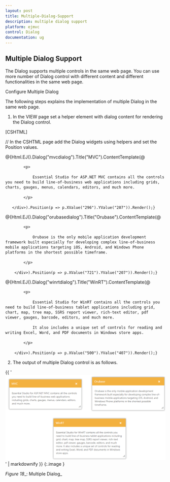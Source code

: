 ```yaml
---
layout: post
title: Multiple-Dialog-Support
description: multiple dialog support
platform: ejmvc
control: Dialog
documentation: ug
---
```


## Multiple Dialog Support

The Dialog supports multiple controls in the same web page. You can use more number of Dialog control with different content and different functionalities in the same web page.

Configure Multiple Dialog

The following steps explains the implementation of multiple Dialog in the same web page. 

1. In the VIEW page set a helper element with dialog content for rendering the Dialog control. 





[CSHTML]

// In the CSHTML page add the Dialog widgets using helpers and set the Position values. 



@{Html.EJ().Dialog("mvcdialog").Title("MVC").ContentTemplate(@<div>

            <p>

                Essential Studio for ASP.NET MVC contains all the controls you need to build line-of-business web applications including grids, charts, gauges, menus, calendars, editors, and much more.

            </p>

       </div>).Position(p => p.XValue("296").YValue("207")).Render();}



@{Html.EJ().Dialog("orubasedialog").Title("Orubase").ContentTemplate(@<div>

            <p>

                Orubase is the only mobile application development framework built especially for developing complex line-of-business mobile applications targeting iOS, Android, and Windows Phone platforms in the shortest possible timeframe.

            </p>

        </div>).Position(p => p.XValue("721").YValue("207")).Render();}



@{Html.EJ().Dialog("winrtdialog").Title("WinRT").ContentTemplate(@<div>

            <p>

                Essential Studio for WinRT contains all the controls you need to build line-of-business tablet applications including grid, chart, map, tree map, SSRS report viewer, rich-text editor, pdf viewer, gauges, barcode, editors, and much more.

                It also includes a unique set of controls for reading and writing Excel, Word, and PDF documents in Windows store apps.

            </p>

        </div>).Position(p => p.XValue("500").YValue("407")).Render();}





2. The output of multiple Dialog control is as follows.

{{ '![C:/Users/Gopal Lakshmanan/Desktop/dialog concept and features/multi.PNG](Multiple-Dialog-Support_images/Multiple-Dialog-Support_img1.png)' | markdownify }}
{:.image }


_Figure_ _18__: Multiple Dialog_                                                                                            

